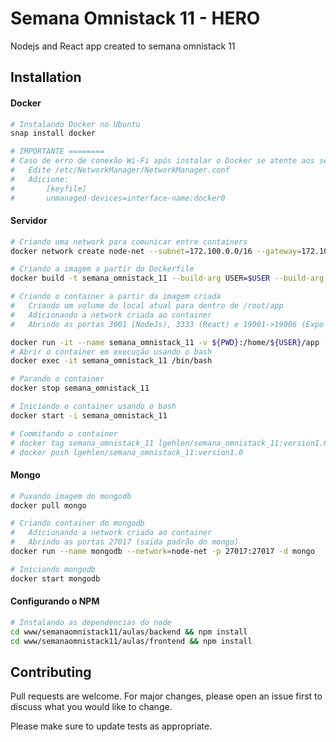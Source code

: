 # Semana Omnistack 11 - HERO

Nodejs and React app created to semana omnistack 11

## Installation

#### Docker
```bash
# Instalando Docker no Ubuntu
snap install docker

# IMPORTANTE ========
# Caso de erro de conexão Wi-Fi após instalar o Docker se atente aos seguintes passos:
# 	Edite /etc/NetworkManager/NetworkManager.conf
# 	Adicione:
#		[keyfile]
#		unmanaged-devices=interface-name:docker0
```

#### Servidor
```bash
# Criando uma network para comunicar entre containers
docker network create node-net --subnet=172.100.0.0/16 --gateway=172.100.0.1

# Criando a imagem a partir do Dockerfile
docker build -t semana_omnistack_11 --build-arg USER=$USER --build-arg UID=$(id -u) --build-arg GID=$(id -g) --build-arg PW=1234 -f Dockerfile .

# Criando o container a partir da imagem criada
# 	Criando um volume do local atual para dentro de /root/app
#	Adicionando a network criada ao container
# 	Abrindo as portas 3001 (NodeJs), 3333 (React) e 19001->19006 (Expo / Mobile)

docker run -it --name semana_omnistack_11 -v ${PWD}:/home/${USER}/app --network=node-net -p 3000:3000 -p 3001:3001 -p 3333:3333 -p 19000:19000 -p 19001:19001 -p 19002:19002 -p 19003:19003 -p 19004:19004  -p 19005:19005  -p 19006:19006 -d semana_omnistack_11
# Abrir o container em execução usando o bash
docker exec -it semana_omnistack_11 /bin/bash

# Parando o container
docker stop semana_omnistack_11

# Iniciando o container usando o bash
docker start -i semana_omnistack_11

# Commitando o container 
# docker tag semana_omnistack_11 lgehlen/semana_omnistack_11:version1.0
# docker push lgehlen/semana_omnistack_11:version1.0
```

#### Mongo
```bash
# Puxando imagem do mongodb
docker pull mongo

# Criando container do mongodb
#	Adicionando a network criada ao container
# 	Abrindo as portas 27017 (saida padrão do mongo)
docker run --name mongodb --network=node-net -p 27017:27017 -d mongo

# Iniciando mongodb 
docker start mongodb

```

#### Configurando o NPM
```bash
# Instalando as dependencias do node
cd www/semanaomnistack11/aulas/backend && npm install
cd www/semanaomnistack11/aulas/frontend && npm install 
```
## Contributing
Pull requests are welcome. For major changes, please open an issue first to discuss what you would like to change.

Please make sure to update tests as appropriate.
